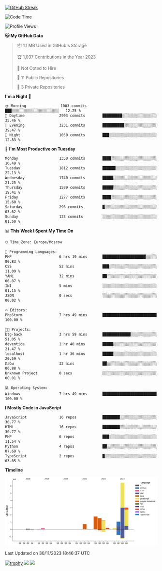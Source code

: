 [![GitHub Streak](https://github-readme-streak-stats.herokuapp.com/?user=yogik10)](https://git.io/streak-stats)
<!--START_SECTION:waka-->
![Code Time](http://img.shields.io/badge/Code%20Time-65%20hrs%2019%20mins-blue)

![Profile Views](http://img.shields.io/badge/Profile%20Views-10-blue)

**🐱 My GitHub Data** 

> 📦 1.1 MB Used in GitHub's Storage 
 > 
> 🏆 1,037 Contributions in the Year 2023
 > 
> 🚫 Not Opted to Hire
 > 
> 📜 11 Public Repositories 
 > 
> 🔑 3 Private Repositories 
 > 
**I'm a Night 🦉** 

```text
🌞 Morning                1003 commits        ███░░░░░░░░░░░░░░░░░░░░░░   12.25 % 
🌆 Daytime                2903 commits        █████████░░░░░░░░░░░░░░░░   35.46 % 
🌃 Evening                3231 commits        ██████████░░░░░░░░░░░░░░░   39.47 % 
🌙 Night                  1050 commits        ███░░░░░░░░░░░░░░░░░░░░░░   12.83 % 
```
📅 **I'm Most Productive on Tuesday** 

```text
Monday                   1350 commits        ████░░░░░░░░░░░░░░░░░░░░░   16.49 % 
Tuesday                  1812 commits        ██████░░░░░░░░░░░░░░░░░░░   22.13 % 
Wednesday                1740 commits        █████░░░░░░░░░░░░░░░░░░░░   21.25 % 
Thursday                 1589 commits        █████░░░░░░░░░░░░░░░░░░░░   19.41 % 
Friday                   1277 commits        ████░░░░░░░░░░░░░░░░░░░░░   15.60 % 
Saturday                 296 commits         █░░░░░░░░░░░░░░░░░░░░░░░░   03.62 % 
Sunday                   123 commits         ░░░░░░░░░░░░░░░░░░░░░░░░░   01.50 % 
```


📊 **This Week I Spent My Time On** 

```text
🕑︎ Time Zone: Europe/Moscow

💬 Programming Languages: 
PHP                      6 hrs 19 mins       ████████████████████░░░░░   80.83 % 
CSS                      52 mins             ███░░░░░░░░░░░░░░░░░░░░░░   11.09 % 
YAML                     32 mins             ██░░░░░░░░░░░░░░░░░░░░░░░   06.87 % 
INI                      5 mins              ░░░░░░░░░░░░░░░░░░░░░░░░░   01.15 % 
JSON                     0 secs              ░░░░░░░░░░░░░░░░░░░░░░░░░   00.02 % 

🔥 Editors: 
PhpStorm                 7 hrs 49 mins       █████████████████████████   100.00 % 

🐱‍💻 Projects: 
btg-back                 3 hrs 59 mins       █████████████░░░░░░░░░░░░   51.05 % 
deventica                1 hr 40 mins        █████░░░░░░░░░░░░░░░░░░░░   21.47 % 
localhost                1 hr 36 mins        █████░░░░░░░░░░░░░░░░░░░░   20.59 % 
Лабы                     32 mins             ██░░░░░░░░░░░░░░░░░░░░░░░   06.88 % 
Unknown Project          0 secs              ░░░░░░░░░░░░░░░░░░░░░░░░░   00.01 % 

💻 Operating System: 
Windows                  7 hrs 49 mins       █████████████████████████   100.00 % 
```

**I Mostly Code in JavaScript** 

```text
JavaScript               16 repos            ████████░░░░░░░░░░░░░░░░░   30.77 % 
HTML                     16 repos            ████████░░░░░░░░░░░░░░░░░   30.77 % 
PHP                      6 repos             ███░░░░░░░░░░░░░░░░░░░░░░   11.54 % 
Python                   4 repos             ██░░░░░░░░░░░░░░░░░░░░░░░   07.69 % 
TypeScript               2 repos             █░░░░░░░░░░░░░░░░░░░░░░░░   03.85 % 
```



**Timeline**

![Lines of Code chart](https://raw.githubusercontent.com/Yogik10/Yogik10/main/assets/bar_graph.png)


 Last Updated on 30/11/2023 18:46:37 UTC
<!--END_SECTION:waka-->
[![trophy](https://github-profile-trophy.vercel.app/?username=yogik10)](https://github.com/ryo-ma/github-profile-trophy)
![](https://github-profile-summary-cards.vercel.app/api/cards/profile-details?username=yogik10&theme=solarized_dark)
![](https://github-profile-summary-cards.vercel.app/api/cards/most-commit-language?username=yogik10&theme=solarized_dark)


